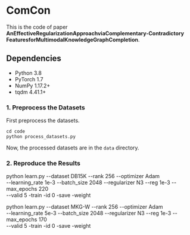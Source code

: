 # ComCon

This is the code of paper 
**AnEffectiveRegularizationApproachviaComplementary-Contradictory FeaturesforMultimodalKnowledgeGraphCompletion**.

## Dependencies

- Python 3.8
- PyTorch 1.7
- NumPy 1.17.2+
- tqdm 4.41.1+

### 1. Preprocess the Datasets

First preprocess the datasets.

```shell script
cd code
python process_datasets.py
```
Now, the processed datasets are in the `data` directory.

### 2. Reproduce the Results
python learn.py --dataset DB15K --rank 256 --optimizer Adam \
--learning_rate 1e-3 --batch_size 2048 --regularizer N3 --reg 1e-3 --max_epochs 220 \
--valid 5 -train -id 0 -save -weight

python learn.py --dataset MKG-W --rank 256 --optimizer Adam \
--learning_rate 5e-3 --batch_size 2048 --regularizer N3 --reg 1e-3 --max_epochs 170 \
--valid 5 -train -id 0 -save -weight
